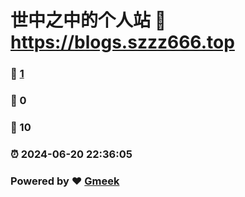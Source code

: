 # 世中之中的个人站 :link: https://blogs.szzz666.top 
### :page_facing_up: [1](https://blogs.szzz666.top/tag.html) 
### :speech_balloon: 0 
### :hibiscus: 10 
### :alarm_clock: 2024-06-20 22:36:05 
### Powered by :heart: [Gmeek](https://github.com/Meekdai/Gmeek)
